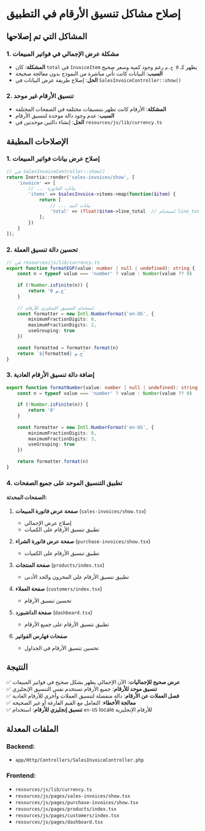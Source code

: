 # إصلاح مشاكل تنسيق الأرقام في التطبيق

## المشاكل التي تم إصلاحها

### 1. مشكلة عرض الإجمالي في فواتير المبيعات
- **المشكلة**: كان `total` في `InvoiceItem` يظهر كـ `0 ج.م` رغم وجود كمية وسعر صحيح
- **السبب**: البيانات كانت تأتي مباشرة من النموذج بدون معالجة صحيحة
- **الحل**: إصلاح طريقة عرض البيانات في `SalesInvoiceController::show()`

### 2. تنسيق الأرقام غير موحد
- **المشكلة**: الأرقام كانت تظهر بتنسيقات مختلفة في الصفحات المختلفة
- **السبب**: عدم وجود دالة موحدة لتنسيق الأرقام
- **الحل**: إنشاء دالتين موحدتين في `resources/js/lib/currency.ts`

## الإصلاحات المطبقة

### 1. إصلاح عرض بيانات فواتير المبيعات
```php
// في SalesInvoiceController::show()
return Inertia::render('sales-invoices/show', [
    'invoice' => [
        // ... بيانات الفاتورة
        'items' => $salesInvoice->items->map(function($item) {
            return [
                // ... بيانات البند
                'total' => (float)$item->line_total  // استخدام line_total بدلاً من total
            ];
        })
    ]
]);
```

### 2. تحسين دالة تنسيق العملة
```typescript
// في resources/js/lib/currency.ts
export function formatEGP(value: number | null | undefined): string {
    const n = typeof value === 'number' ? value : Number(value ?? 0)
    
    if (!Number.isFinite(n)) {
        return '0 ج.م'
    }
    
    // استخدام التنسيق الإنجليزي للأرقام
    const formatter = new Intl.NumberFormat('en-US', { 
        minimumFractionDigits: 0, 
        maximumFractionDigits: 2,
        useGrouping: true
    })
    
    const formatted = formatter.format(n)
    return `${formatted} ج.م`
}
```

### 3. إضافة دالة تنسيق الأرقام العادية
```typescript
export function formatNumber(value: number | null | undefined): string {
    const n = typeof value === 'number' ? value : Number(value ?? 0)
    
    if (!Number.isFinite(n)) {
        return '0'
    }
    
    const formatter = new Intl.NumberFormat('en-US', { 
        minimumFractionDigits: 0, 
        maximumFractionDigits: 3,
        useGrouping: true
    })
    
    return formatter.format(n)
}
```

### 4. تطبيق التنسيق الموحد على جميع الصفحات

#### الصفحات المحدثة:
1. **صفحة عرض فاتورة المبيعات** (`sales-invoices/show.tsx`)
   - إصلاح عرض الإجمالي
   - تطبيق تنسيق الأرقام على الكميات

2. **صفحة عرض فاتورة الشراء** (`purchase-invoices/show.tsx`)
   - تطبيق تنسيق الأرقام على الكميات

3. **صفحة المنتجات** (`products/index.tsx`)
   - تطبيق تنسيق الأرقام على المخزون والحد الأدنى

4. **صفحة العملاء** (`customers/index.tsx`)
   - تحسين تنسيق الأرقام

5. **صفحة الداشبورد** (`dashboard.tsx`)
   - تطبيق تنسيق الأرقام على جميع الأرقام

6. **صفحات فهارس الفواتير**
   - تحسين تنسيق الأرقام في الجداول

## النتيجة

✅ **عرض صحيح للإجماليات**: الآن الإجمالي يظهر بشكل صحيح في فواتير المبيعات  
✅ **تنسيق موحد للأرقام**: جميع الأرقام تستخدم نفس التنسيق الإنجليزي  
✅ **فصل العملات عن الأرقام**: دالة منفصلة لتنسيق العملات وأخرى للأرقام العادية  
✅ **معالجة الأخطاء**: التعامل مع القيم الفارغة أو غير الصحيحة  
✅ **تنسيق إنجليزي للأرقام**: استخدام `en-US` locale للأرقام الإنجليزية  

## الملفات المعدلة

### Backend:
- `app/Http/Controllers/SalesInvoiceController.php`

### Frontend:
- `resources/js/lib/currency.ts`
- `resources/js/pages/sales-invoices/show.tsx`
- `resources/js/pages/purchase-invoices/show.tsx`
- `resources/js/pages/products/index.tsx`
- `resources/js/pages/customers/index.tsx`
- `resources/js/pages/dashboard.tsx`
